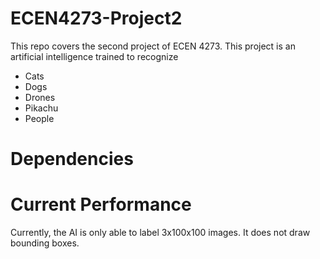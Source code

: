 # ECEN4273-Project2
This repo covers the second project of ECEN 4273. This project is an artificial intelligence trained to recognize
 - Cats
 - Dogs
 - Drones
 - Pikachu
 - People
 
# Dependencies


# Current Performance
Currently, the AI is only able to label 3x100x100 images. It does not draw bounding boxes.
